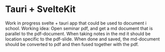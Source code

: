 # Tauri + SvelteKit

Work in progress svelte + tauri app that could be used to document i school. 
Working idea: Open seminar pdf, and get a md document that is parallel to the pdf-document. When taking notes in the md it should be location specific to the pdf-slide. When done and saved, the md-document should be converted to pdf and then fused together with the pdf.
